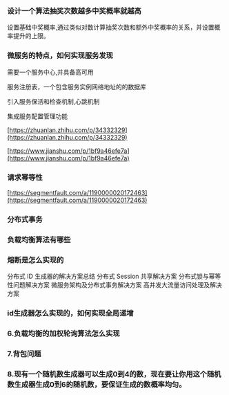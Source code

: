 ### 设计一个算法抽奖次数越多中奖概率就越高

设置基础中奖概率,通过类似对数计算抽奖次数和额外中奖概率的关系，并设置概率提升的上限。

### 微服务的特点，如何实现服务发现

需要一个服务中心,并具备高可用

服务注册表，一个包含服务实例网络地址的的数据库

引入服务保活和检查机制,心跳机制

集成服务配置管理功能

[https://zhuanlan.zhihu.com/p/34332329](https://zhuanlan.zhihu.com/p/34332329)

[https://www.jianshu.com/p/1bf9a46efe7a](https://www.jianshu.com/p/1bf9a46efe7a)

### 请求幂等性

[https://segmentfault.com/a/1190000020172463](https://segmentfault.com/a/1190000020172463)

### 分布式事务

### 负载均衡算法有哪些

### 熔断是怎么实现的

分布式 ID 生成器的解决方案总结
分布式 Session 共享解决方案
分布式锁与幂等性问题解决方案
微服务架构及分布式事务解决方案
高并发大流量访问处理及解决方案

### id生成器怎么实现的，如何实现全局递增

### 6.负载均衡的加权轮询算法怎么实现

### 7.背包问题

### 8.现有一个随机数生成器可以生成0到4的数，现在要让你用这个随机数生成器生成0到6的随机数，要保证生成的数概率均匀。




